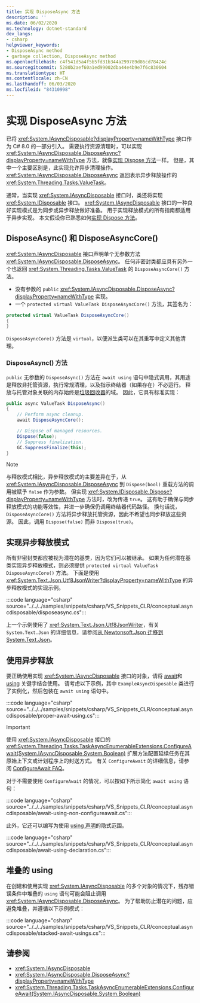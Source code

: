 ```yaml
---
title: 实现 DisposeAsync 方法
description: ''
ms.date: 06/02/2020
ms.technology: dotnet-standard
dev_langs:
- csharp
helpviewer_keywords:
- DisposeAsync method
- garbage collection, DisposeAsync method
ms.openlocfilehash: c4f541d5a4f5b5fd31b344a299789d86cd78424c
ms.sourcegitcommit: 5280b2aef60a1ed99002dba44e4b9e7f6c830604
ms.translationtype: HT
ms.contentlocale: zh-CN
ms.lasthandoff: 06/03/2020
ms.locfileid: "84310998"
---
```

# <a name="implement-a-disposeasync-method"></a>实现 DisposeAsync 方法

已将 <xref:System.IAsyncDisposable?displayProperty=nameWithType> 接口作为 C# 8.0 的一部分引入。 需要执行资源清理时，可以实现 <xref:System.IAsyncDisposable.DisposeAsync?displayProperty=nameWithType> 方法，就像[实现 Dispose 方法](implementing-dispose.md)一样。 但是，其中一个主要区别是，此实现允许异步清理操作。 <xref:System.IAsyncDisposable.DisposeAsync> 返回表示异步释放操作的 <xref:System.Threading.Tasks.ValueTask>。

通常，当实现 <xref:System.IAsyncDisposable> 接口时，类还将实现 <xref:System.IDisposable> 接口。 <xref:System.IAsyncDisposable> 接口的一种良好实现模式是为同步或异步释放做好准备。 用于实现释放模式的所有指南都适用于异步实现。 本文假设你已熟悉如何[实现 Dispose 方法](implementing-dispose.md)。

## <a name="disposeasync-and-disposeasynccore"></a>DisposeAsync() 和 DisposeAsyncCore()

<xref:System.IAsyncDisposable> 接口声明单个无参数方法 <xref:System.IAsyncDisposable.DisposeAsync>。 任何非密封类都应具有另外一个也返回 <xref:System.Threading.Tasks.ValueTask> 的 `DisposeAsyncCore()` 方法。

- 没有参数的 `public` <xref:System.IAsyncDisposable.DisposeAsync?displayProperty=nameWithType> 实现。
- 一个 `protected virtual ValueTask DisposeAsyncCore()` 方法，其签名为：

```csharp
protected virtual ValueTask DisposeAsyncCore()
{
}
```

`DisposeAsyncCore()` 方法是 `virtual`，以便派生类可以在其重写中定义其他清理。

### <a name="the-disposeasync-method"></a>DisposeAsync() 方法

`public` 无参数的 `DisposeAsync()` 方法在 `await using` 语句中隐式调用，其用途是释放非托管资源，执行常规清理，以及指示终结器（如果存在）不必运行。 释放与托管对象关联的内存始终是[垃圾回收器](index.md)的域。 因此，它具有标准实现：

```csharp
public async ValueTask DisposeAsync()
{
    // Perform async cleanup.
    await DisposeAsyncCore();

    // Dispose of managed resources.
    Dispose(false);
    // Suppress finalization.
    GC.SuppressFinalize(this);
}
```

> [!NOTE]
> 与释放模式相比，异步释放模式的主要差异在于，从 <xref:System.IAsyncDisposable.DisposeAsync> 到 `Dispose(bool)` 重载方法的调用被赋予 `false` 作为参数。 但实现 <xref:System.IDisposable.Dispose?displayProperty=nameWithType> 方法时，改为传递 `true`。 这有助于确保与同步释放模式的功能等效性，并进一步确保仍调用终结器代码路径。 换句话说，`DisposeAsyncCore()` 方法将异步释放托管资源，因此不希望也同步释放这些资源。 因此，调用 `Dispose(false)` 而非 `Dispose(true)`。

## <a name="implement-the-async-dispose-pattern"></a>实现异步释放模式

所有非密封类都应被视为潜在的基类，因为它们可以被继承。 如果为任何潜在基类实现异步释放模式，则必须提供 `protected virtual ValueTask DisposeAsyncCore()` 方法。 下面是使用 <xref:System.Text.Json.Utf8JsonWriter?displayProperty=nameWithType> 的异步释放模式的实现示例。

:::code language="csharp" source="../../../samples/snippets/csharp/VS_Snippets_CLR/conceptual.asyncdisposable/disposeasync.cs":::

上一个示例使用了 <xref:System.Text.Json.Utf8JsonWriter>，有关 `System.Text.Json` 的详细信息，请参阅[从 Newtonsoft.Json 迁移到 System.Text.Json](../serialization/system-text-json-migrate-from-newtonsoft-how-to.md)。

## <a name="using-async-disposable"></a>使用异步释放

要正确使用实现 <xref:System.IAsyncDisposable> 接口的对象，请将 [await](../../csharp/language-reference/operators/await.md)和 [using](../../csharp/language-reference/keywords/using.md) 关键字结合使用。 请考虑以下示例，其中 `ExampleAsyncDisposable` 类进行了实例化，然后包装在 `await using` 语句中。

:::code language="csharp" source="../../../samples/snippets/csharp/VS_Snippets_CLR/conceptual.asyncdisposable/proper-await-using.cs":::

> [!IMPORTANT]
> 使用 <xref:System.IAsyncDisposable> 接口的 <xref:System.Threading.Tasks.TaskAsyncEnumerableExtensions.ConfigureAwait(System.IAsyncDisposable,System.Boolean)> 扩展方法配置延续任务在其原始上下文或计划程序上的封送方式。 有关 `ConfigureAwait` 的详细信息，请参阅 [ConfigureAwait FAQ](https://devblogs.microsoft.com/dotnet/configureawait-faq/)。

对于不需要使用 `ConfigureAwait` 的情况，可以按如下所示简化 `await using` 语句：

:::code language="csharp" source="../../../samples/snippets/csharp/VS_Snippets_CLR/conceptual.asyncdisposable/await-using-non-configureawait.cs":::

此外，它还可以编写为使用 [using 声明](../../csharp/whats-new/csharp-8.md#using-declarations)的隐式范围。

:::code language="csharp" source="../../../samples/snippets/csharp/VS_Snippets_CLR/conceptual.asyncdisposable/await-using-declaration.cs":::

## <a name="stacked-usings"></a>堆叠的 using

在创建和使用实现 <xref:System.IAsyncDisposable> 的多个对象的情况下，残存错误条件中堆叠的 `using` 语句可能会阻止调用 <xref:System.IAsyncDisposable.DisposeAsync>。 为了帮助防止潜在的问题，应避免堆叠，并遵循以下示例模式：

:::code language="csharp" source="../../../samples/snippets/csharp/VS_Snippets_CLR/conceptual.asyncdisposable/stacked-await-usings.cs":::

## <a name="see-also"></a>请参阅

- <xref:System.IAsyncDisposable>
- <xref:System.IAsyncDisposable.DisposeAsync?displayProperty=nameWithType>
- <xref:System.Threading.Tasks.TaskAsyncEnumerableExtensions.ConfigureAwait(System.IAsyncDisposable,System.Boolean)>
